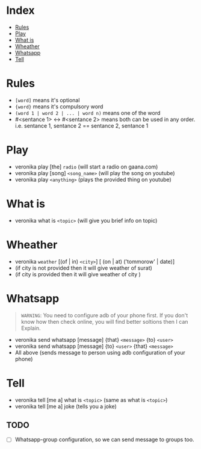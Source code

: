 # Index

- [Rules](#Rules)
- [Play](#Play)
- [What is](#What-is)
- [Wheather](#Wheather)
- [Whatsapp](#Whatsapp)
- [Tell](#Tell)

# Rules

- `[word]` means it's optional
- `{word}` means it's compulsory word
- `(word 1 | word 2 | ... | word n)` means one of the word
- #<sentance 1> <-> #<sentance 2> means both can be used in any order. i.e. sentance 1, sentance 2 == sentance 2, sentance 1

# Play

- veronika play [the] `radio` (will start a radio on gaana.com)
- veronika play [song] `<song_name>` (will play the song on youtube)
- veronika play `<anything>` (plays the provided thing on youtube)

# What is

- veronika what is `<topic>` (will give you brief info on topic)

# Wheather

- veronika `weather` [(of | in) `<city>`] [ (on | at) ('tommorow' | date)]
- (if city is not provided then it will give weather of surat)
- (if city is provided then it will give weather of city )

# Whatsapp

> `WARNING`: You need to configure adb of your phone first. If you don't know how then check online, you will find better soltions then I can Explain.

- veronika send whatsapp [message] {that} `<message>` {to} `<user>`
- veronika send whatsapp [message] {to} `<user>` {that} `<message>`
- All above (sends message to person using adb configuration of your phone)

# Tell

- veronika tell [me a] what is `<topic>` (same as what is `<topic>`)
- veronika tell [me a] joke (tells you a joke)

## TODO

- [ ] Whatsapp-group configuration, so we can send message to groups too.
